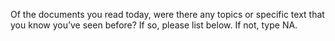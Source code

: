 Of the documents you read today, were there any topics or specific text that you know you’ve seen before? If so, please list below. If not, type NA.